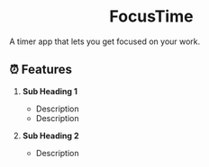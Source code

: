 <h1 align="center">
  FocusTime
</h1>

A timer app that lets you get focused on your work.

## ⏰ Features

1.  **Sub Heading 1**

    - Description
    - Description

1.  **Sub Heading 2**

    - Description
